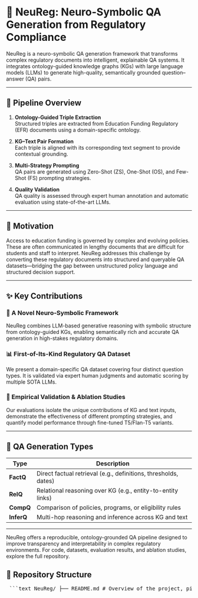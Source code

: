 # 🧠 NeuReg: Neuro-Symbolic QA Generation from Regulatory Compliance

NeuReg is a neuro-symbolic QA generation framework that transforms complex regulatory documents into intelligent, explainable QA systems. It integrates ontology-guided knowledge graphs (KGs) with large language models (LLMs) to generate high-quality, semantically grounded question–answer (QA) pairs.

---

## 🔄 Pipeline Overview

1. **Ontology-Guided Triple Extraction**  
   Structured triples are extracted from Education Funding Regulatory (EFR) documents using a domain-specific ontology.

2. **KG–Text Pair Formation**  
   Each triple is aligned with its corresponding text segment to provide contextual grounding.

3. **Multi-Strategy Prompting**  
   QA pairs are generated using Zero-Shot (ZS), One-Shot (OS), and Few-Shot (FS) prompting strategies.

4. **Quality Validation**  
   QA quality is assessed through expert human annotation and automatic evaluation using state-of-the-art LLMs.

---

## 🚀 Motivation

Access to education funding is governed by complex and evolving policies. These are often communicated in lengthy documents that are difficult for students and staff to interpret. NeuReg addresses this challenge by converting these regulatory documents into structured and queryable QA datasets—bridging the gap between unstructured policy language and structured decision support.

---

## ✨ Key Contributions

### 🧠 A Novel Neuro-Symbolic Framework

NeuReg combines LLM-based generative reasoning with symbolic structure from ontology-guided KGs, enabling semantically rich and accurate QA generation in high-stakes regulatory domains.

### 📊 First-of-Its-Kind Regulatory QA Dataset

We present a domain-specific QA dataset covering four distinct question types. It is validated via expert human judgments and automatic scoring by multiple SOTA LLMs.

### 🔬 Empirical Validation & Ablation Studies

Our evaluations isolate the unique contributions of KG and text inputs, demonstrate the effectiveness of different prompting strategies, and quantify model performance through fine-tuned T5/Flan-T5 variants.

---

## 🎯 QA Generation Types

| Type      | Description |
|-----------|-------------|
| **FactQ**   | Direct factual retrieval (e.g., definitions, thresholds, dates) |
| **RelQ**    | Relational reasoning over KG (e.g., entity-to-entity links) |
| **CompQ**   | Comparison of policies, programs, or eligibility rules |
| **InferQ**  | Multi-hop reasoning and inference across KG and text |

---

NeuReg offers a reproducible, ontology-grounded QA pipeline designed to improve transparency and interpretability in complex regulatory environments. For code, datasets, evaluation results, and ablation studies, explore the full repository.

## 📂 Repository Structure

<pre> ```text NeuReg/ ├── README.md # Overview of the project, pipeline, and structure ├── LICENSE # License (e.g., MIT, Apache 2.0) ├── requirements.txt # Python dependencies for reproducibility ├── data/ # Input data and KG construction │ ├── chunks/ # Text chunk extraction │ │ ├── chunks.csv # Cleaned chunks from regulatory documents │ │ └── chunks.ipynb # Chunking pipeline notebook │ ├── ontology/ # Ontology schema and triple generation │ │ ├── ontology_schema.json # Domain ontology (JSON format) │ │ ├── Ontology_Guided_Triples.csv # KG triples aligned to ontology │ │ ├── Ontology_Guided_Triples_statistics.json # Triple statistics (e.g., counts) │ │ ├── EFRO_Schema_Extraction.ipynb # Extract schema from documents │ │ └── KG_Extraction.ipynb # Triple generation notebook ├── qa_generation/ # QA dataset generation using LLMs │ ├── Zero-shot.ipynb # Zero-shot prompting │ ├── One-shot.ipynb # One-shot prompting │ ├── Few-shot.ipynb # Few-shot prompting │ ├── Zero-Shot_qa_dataset.json # QA dataset (zero-shot) │ ├── One-Shot_qa_dataset.json # QA dataset (one-shot) │ ├── Few-Shot_qa_dataset.json # QA dataset (few-shot) │ ├── Zero_Shot_QA_analysis_report.json # Evaluation report (zero-shot) │ ├── One_Shot_QA_analysis_report.json # Evaluation report (one-shot) │ └── Few_Shot_QA_analysis_report.json # Evaluation report (few-shot) ├── evaluation/ # Evaluation of QA quality │ ├── ontology_guided/ # Triple validation via ontology rules │ │ ├── Evaluation.ipynb │ │ ├── evaluation_results.csv │ │ └── evaluation_report.json │ ├── llm_judges/ # LLM-based automatic QA evaluation │ │ ├── DeepSeek-R1-Distill-Llama-70B/ │ │ │ ├── DeepSeek-R1-Distill-Llama-70B.ipynb │ │ │ ├── *_zeroshot_*.csv # Zero-shot results │ │ │ └── *_fewshot_*.csv # Few-shot results │ │ ├── Gemma-2-27B/ │ │ ├── LLaMA-3.3-70B/ │ │ ├── Mixtral-8x22B/ │ │ └── Qwen3-32B/ │ ├── humans/ # Human evaluation files │ │ ├── Evaluation_Template.pdf # Scoring form (PDF/CSV) │ │ ├── Human_based_results_analysis.ipynb │ │ └── humans_Analysis_report.csv │ └── llm_vs_human/ # Correlation between LLM and human scores │ ├── llm_vs_human_Analysis_results_analysis.ipynb │ └── Correlation_llm_vs_human.csv ├── analysis/ # Dataset-level statistics │ ├── Statistical_Analysis.ipynb │ ├── Readability_Analysis.csv # FKGL, Flesch, etc. │ ├── Vocabulary_Diversity_Analysis.csv │ ├── Length_Distribution_Analysis.csv │ ├── LLMs_based_results_analysis.ipynb │ └── LLMs_Analysis_report.csv ├── ablations/ # QA generation using partial inputs only │ ├── chunks_only/ # QA from text chunks only (no KG) │ │ ├── chunks_only_qa_dataset.ipynb │ │ ├── evaluation/ │ │ │ ├── chunks_only_evaluation_DeepSeekR1.ipynb │ │ │ ├── *.csv │ ├── kg_only/ # QA from KG triples only (no text) │ │ ├── KG_only_qa_dataset.ipynb │ │ ├── evaluation/ │ │ │ ├── KG_only_evaluation_DeepSeekR1.ipynb │ │ │ ├── *.csv │ ├── Ablation_1_chunks_only_qa_dataset.json │ ├── Ablation_1_chunks_only_analysis_report.json │ ├── Ablation_2_kg_only_qa_dataset.json │ ├── Ablation_2_kg_only_analysis_report.json ├── fine_tuning/ # Fine-tuning experiments on QA datasets │ ├── t5_small/ │ │ ├── t5_small_zero.ipynb │ │ ├── t5_small_one.ipynb │ │ └── t5_small_few.ipynb │ ├── t5_base/ │ ├── t5_large/ │ ├── flan_t5_small/ │ ├── fl

